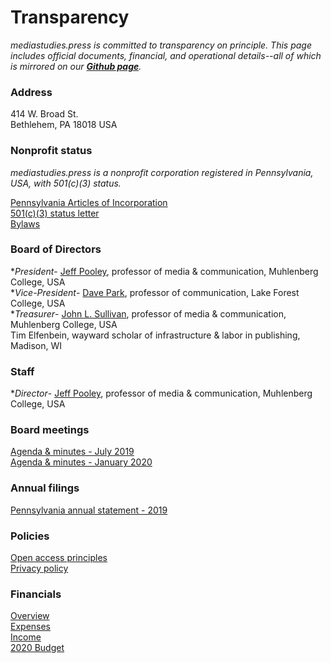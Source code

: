 # Transparency

*mediastudies.press is committed to transparency on principle. This page includes official documents, financial, and operational details--all of which is mirrored on our **[Github page](https://github.com/mediastudiespress)**.*

### Address

414 W. Broad St.    
Bethlehem, PA 18018
USA    

### Nonprofit status

*mediastudies.press is a nonprofit corporation registered in Pennsylvania, USA, with 501(c)(3) status.*

[Pennsylvania Articles of Incorporation](https://github.com/mediastudiespress/organization/blob/master/operations/pa_articles_of_incorporation_2018.pdf)    
[501(c)(3) status letter](https://github.com/mediastudiespress/organization/blob/master/operations/irs_letter_501c3_2018.pdf)    
[Bylaws](https://github.com/mediastudiespress/organization/blob/master/operations/bylaws.md)    

### Board of Directors

**President*- [Jeff Pooley](https://jeffpooley.com), professor of media & communication, Muhlenberg College, USA    
**Vice-President*- [Dave Park](https://www.lakeforest.edu/academics/faculty/park/), professor of communication, Lake Forest College, USA    
**Treasurer*- [John L. Sullivan](https://www.muhlenberg.edu/academics/mediacom/facultystaff/johnsullivan/), professor of media & communication, Muhlenberg College, USA   
Tim Elfenbein, wayward scholar of infrastructure & labor in publishing, Madison, WI    

### Staff

**Director*- [Jeff Pooley](https://jeffpooley.com), professor of media & communication, Muhlenberg College, USA    

### Board meetings

[Agenda & minutes - July 2019](https://github.com/mediastudiespress/organization/blob/master/operations/board_meetings/agenda_and_minutes_2019-07-18.md)    
[Agenda & minutes - January 2020](https://github.com/mediastudiespress/organization/blob/master/operations/board_meetings/agenda_and_minutes_2020-01-10.md)    

### Annual filings

[Pennsylvania annual statement - 2019](https://github.com/mediastudiespress/organization/blob/master/operations/annual_filings/pennsylvania_annual_statement_2019.pdf)    

### Policies

[Open access principles](https://github.com/mediastudiespress/organization/blob/master/operations/policies/open_access_principles.md)    
[Privacy policy](https://github.com/mediastudiespress/organization/blob/master/operations/policies/privacy-policy.md)    

### Financials

[Overview](https://airtable.com/shruowH9xZToBNv0C/tblE0XjrDlfADUIHq?blocks=hide)    
[Expenses](https://airtable.com/shrGR4MWYh5MdcGAx/tbl2vAYIhAlSVQ2gC?blocks=hide)    
[Income](https://airtable.com/shrCZtP7bLqsAmyFm/tblegD9A20Z71IADy?blocks=hide)    
[2020 Budget](https://github.com/mediastudiespress/organization/blob/master/operations/budgets_and_plans/2020_budget.md)    

